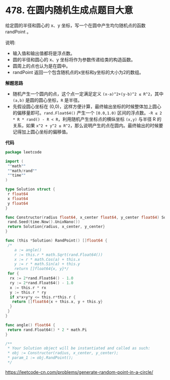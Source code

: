 # 478. 在圆内随机生成点**题目大意**  

给定圆的半径和圆心的 x、y 坐标，写一个在圆中产生均匀随机点的函数 randPoint 。

说明:

- 输入值和输出值都将是浮点数。
- 圆的半径和圆心的 x、y 坐标将作为参数传递给类的构造函数。
- 圆周上的点也认为是在圆中。
- randPoint 返回一个包含随机点的x坐标和y坐标的大小为2的数组。

**解题思路** 

- 随机产生一个圆内的点，这个点一定满足定义 `(x-a)^2+(y-b)^2 ≤ R^2`，其中 `(a,b)` 是圆的圆心坐标，`R` 是半径。
- 先假设圆心坐标在 (0,0)，这样方便计算，最终输出坐标的时候整体加上圆心的偏移量即可。`rand.Float64()` 产生一个 `[0.0,1.0)` 区间的浮点数。`-R ≤ 2 * R * rand() - R < R`，利用随机产生坐标点的横纵坐标 `(x,y)` 与半径 R 的关系，如果 `x^2 + y^2 ≤ R^2`，那么说明产生的点在圆内。最终输出的时候要记得加上圆心坐标的偏移值。

**代码** 

```go
package leetcode

import (
 ""math""
 ""math/rand""
 ""time""
)

type Solution struct {
 r float64
 x float64
 y float64
}

func Constructor(radius float64, x_center float64, y_center float64) Solution {
 rand.Seed(time.Now().UnixNano())
 return Solution{radius, x_center, y_center}
}

func (this *Solution) RandPoint() []float64 {
 /*
    a := angle()
    r := this.r * math.Sqrt(rand.Float64())
    x := r * math.Cos(a) + this.x
    y := r * math.Sin(a) + this.y
    return []float64{x, y}*/
 for {
  rx := 2*rand.Float64() - 1.0
  ry := 2*rand.Float64() - 1.0
  x := this.r * rx
  y := this.r * ry
  if x*x+y*y <= this.r*this.r {
   return []float64{x + this.x, y + this.y}
  }
 }
}

func angle() float64 {
 return rand.Float64() * 2 * math.Pi
}

/**
 * Your Solution object will be instantiated and called as such:
 * obj := Constructor(radius, x_center, y_center);
 * param_1 := obj.RandPoint();
 */
```

https://leetcode-cn.com/problems/generate-random-point-in-a-circle/
